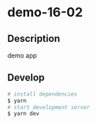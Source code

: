 # demo-16-02

## Description

demo app

## Develop

```bash
# install dependencies
$ yarn
# start development server
$ yarn dev
```